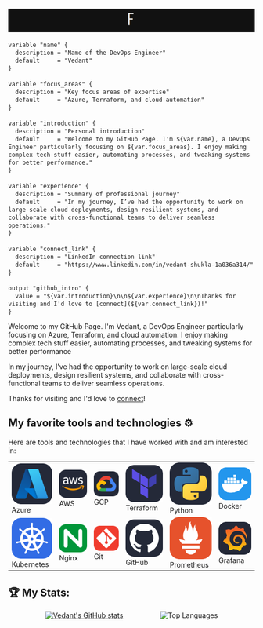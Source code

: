 ![Introduction](./Introduction.gif)

```hcl
variable "name" {
  description = "Name of the DevOps Engineer"
  default     = "Vedant"
}

variable "focus_areas" {
  description = "Key focus areas of expertise"
  default     = "Azure, Terraform, and cloud automation"
}

variable "introduction" {
  description = "Personal introduction"
  default     = "Welcome to my GitHub Page. I'm ${var.name}, a DevOps Engineer particularly focusing on ${var.focus_areas}. I enjoy making complex tech stuff easier, automating processes, and tweaking systems for better performance."
}

variable "experience" {
  description = "Summary of professional journey"
  default     = "In my journey, I’ve had the opportunity to work on large-scale cloud deployments, design resilient systems, and collaborate with cross-functional teams to deliver seamless operations."
}

variable "connect_link" {
  description = "LinkedIn connection link"
  default     = "https://www.linkedin.com/in/vedant-shukla-1a036a314/"
}

output "github_intro" {
  value = "${var.introduction}\n\n${var.experience}\n\nThanks for visiting and I'd love to [connect](${var.connect_link})!"
}
```

Welcome to my GitHub Page.
I'm Vedant, a DevOps Engineer particularly focusing on Azure, Terraform, and cloud automation. I enjoy making complex tech stuff easier, automating processes, and tweaking systems for better performance

In my journey, I’ve had the opportunity to work on large-scale cloud deployments, design resilient systems, and collaborate with cross-functional teams to deliver seamless operations.

Thanks for visiting and I'd love to [connect](https://www.linkedin.com/in/vedant-shukla-1a036a314/)!

## My favorite tools and technologies ⚙️

Here are tools and technologies that I have worked with and am interested in:

<table>
  <tr>
    <td>
      <img src="icons/Azure-Dark.svg" width="100" />
      <br /> Azure
    </td>
    <td>
      <img src="icons/AWS-Dark.svg" width="100" />
      <br /> AWS
    </td>
    <td>
      <img src="icons/GCP-Dark.svg" width="100" />
      <br /> GCP
    </td>
    <td>
      <img src="icons/Terraform-Dark.svg" width="100" />
      <br /> Terraform
    </td>
    <td>
      <img src="icons/Python-Dark.svg" width="100" />
      <br /> Python
    </td>
    <td>
      <img src="icons/Docker.svg" width="100" />
      <br /> Docker
    </td>
  </tr>
  <tr>
    <td>
      <img src="icons/Kubernetes.svg" width="100" />
      <br /> Kubernetes
    </td>
    <td>
      <img src="icons/Nginx.svg" width="100" />
      <br /> Nginx
    </td>
    <td>
      <img src="icons/Git.svg" width="100" />
      <br /> Git
    </td>
    <td>
      <img src="icons/Github-Dark.svg" width="100" />
      <br /> GitHub
    </td>
    <td>
      <img src="icons/Prometheus.svg" width="100" />
      <br /> Prometheus
    </td>
    <td>
      <img src="icons/Grafana-Dark.svg" width="100" />
      <br /> Grafana
    </td>
  </tr>
</table>



## 🏆 My Stats:

<div style="display: flex; justify-content: space-evenly;
;">

  <a href="https://github.com/vedan666/github-readme-stats">
    <img src="https://github-readme-stats.vercel.app/api?username=vedan666" alt="Vedant's GitHub stats" />
  </a>

  <img src="https://github-readme-stats.vercel.app/api/top-langs/?username=vedan666&layout=compact" alt="Top Languages" />

</div>

